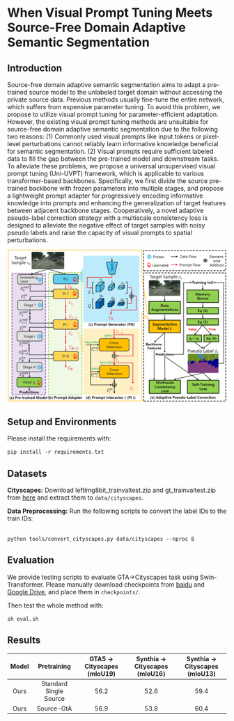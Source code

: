 # When Visual Prompt Tuning Meets Source-Free Domain Adaptive Semantic Segmentation

## Introduction

Source-free domain adaptive semantic segmentation aims to adapt a pre-trained source model to the unlabeled target domain without accessing the private source data. Previous methods usually fine-tune the entire network, which suffers from expensive parameter tuning. To avoid this problem, we propose to utilize visual prompt tuning for parameter-efficient adaptation. However, the existing visual prompt tuning methods are unsuitable for source-free domain adaptive semantic segmentation due to the following two reasons: (1) Commonly used visual prompts like input tokens or pixel-level perturbations cannot reliably learn informative knowledge beneficial for semantic segmentation. (2) Visual prompts require sufficient labeled data to fill the gap between the pre-trained model and downstream tasks. To alleviate these problems, we propose a universal unsupervised visual prompt tuning (Uni-UVPT) framework, which is applicable to various transformer-based backbones. Specifically, we first divide the source pre-trained backbone with frozen parameters into multiple stages, and propose a lightweight prompt adapter for progressively encoding informative knowledge into prompts and enhancing the generalization of target features between adjacent backbone stages. Cooperatively, a novel adaptive pseudo-label correction strategy with a multiscale consistency loss is designed to alleviate the negative effect of target samples with noisy pseudo labels and raise the capacity of visual prompts to spatial perturbations.

<img src="assets/model.PNG" style="zoom:50%;" />

## Setup and Environments

Please install the requirements with:

```shell
pip install -r requirements.txt
```

## Datasets

**Cityscapes:** Download leftImg8bit_trainvaltest.zip and
gt_trainvaltest.zip from [here](https://www.cityscapes-dataset.com/downloads/)
and extract them to `data/cityscapes`.

**Data Preprocessing:** Run the following scripts to convert the label IDs to the
train IDs:

```shell

python tools/convert_cityscapes.py data/cityscapes --nproc 8
```

## Evaluation

We provide testing scripts to evaluate GTA→Cityscapes task using Swin-Transformer.
Please manually download checkpoints from [baidu](https://pan.baidu.com/s/1YsgYQ-e3oBqvF6cyYpX8Og?pwd=hxyy) and [Google Drive](https://drive.google.com/drive/folders/16GqtIViAzzTdrsY3HotFk7ab5Vds4j1M?usp=sharing), and place them in `checkpoints/`.

Then test the whole method with:

```shell
sh eval.sh
```

## Results

| Model | Pretraining | GTA5 -> Cityscapes (mIoU19) | Synthia -> Cityscapes (mIoU16)|  Synthia -> Cityscapes (mIoU13) |
|:----:|:----------:|:----:|:----:|:----:|
Ours | Standard Single Source |56.2 | 52.6 | 59.4 |
Ours | Source-GtA |56.9| 53.8 | 60.4 |
